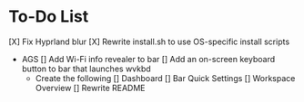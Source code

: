 # To-Do List
 [X] Fix Hyprland blur
 [X] Rewrite install.sh to use OS-specific install scripts
 - AGS
   [] Add Wi-Fi info revealer to bar
   [] Add an on-screen keyboard button to bar that launches wvkbd
   - Create the following
     [] Dashboard
     [] Bar Quick Settings
     [] Workspace Overview
 [] Rewrite README
